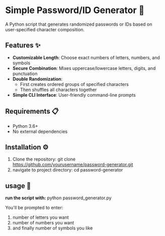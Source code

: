 # Simple Password/ID Generator 🔐

A Python script that generates randomized passwords or IDs based on user-specified character composition.

## Features ✨
- **Customizable Length**: Choose exact numbers of letters, numbers, and symbols
- **Secure Combination**: Mixes uppercase/lowercase letters, digits, and punctuation
- **Double Randomization**: 
  - First creates ordered groups of specified characters
  - Then shuffles all characters together
- **Simple CLI Interface**: User-friendly command-line prompts

## Requirements 📋
- Python 3.6+
- No external dependencies

## Installation ⚙️
1.  Clone the repository:
   git clone https://github.com/yourusername/password-generator.git
2. navigate to project directory:
   cd password-generator

## usage 🚀

**run the script with:**
  python password_generator.py

You'll be prompted to enter:
1. number of letters you want
2. number of numbers you want
3. and finally number of symbols you like
